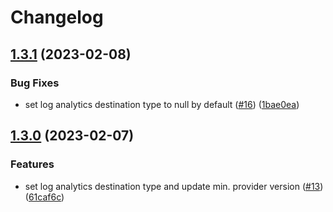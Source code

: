 # Changelog

## [1.3.1](https://github.com/equinor/terraform-azurerm-log-analytics/compare/v1.3.0...v1.3.1) (2023-02-08)


### Bug Fixes

* set log analytics destination type to null by default ([#16](https://github.com/equinor/terraform-azurerm-log-analytics/issues/16)) ([1bae0ea](https://github.com/equinor/terraform-azurerm-log-analytics/commit/1bae0eabbb9ea0cf7d7c580713c3d692d5cb7222))

## [1.3.0](https://github.com/equinor/terraform-azurerm-log-analytics/compare/v1.2.0...v1.3.0) (2023-02-07)


### Features

* set log analytics destination type and update min. provider version ([#13](https://github.com/equinor/terraform-azurerm-log-analytics/issues/13)) ([61caf6c](https://github.com/equinor/terraform-azurerm-log-analytics/commit/61caf6c605e8a0d8e1087908953d595b248fe786))
